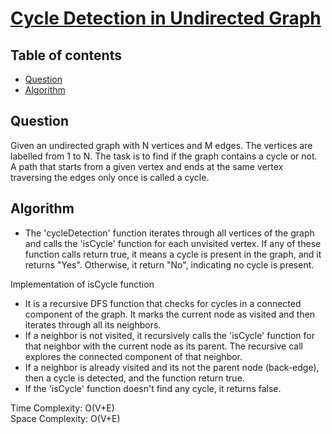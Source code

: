 # [Cycle Detection in Undirected Graph](https://www.codingninjas.com/studio/problems/cycle-detection-in-undirected-graph_8230798?challengeSlug=striver-sde-challenge&leftPanelTab=0)

## Table of contents
- [Question](#question)
- [Algorithm](#algorithm)

## Question
Given an undirected graph with N vertices and M edges. The vertices are labelled from 1 to N. The task is to find if the graph contains a cycle or not.
A path that starts from a given vertex and ends at the same vertex traversing the edges only once is called a cycle.

## Algorithm
- The 'cycleDetection' function iterates through all vertices of the graph and calls the 'isCycle' function for each unvisited vertex. If any of these function calls return true, it means a cycle is present in the graph, and it returns "Yes". Otherwise, it return "No", indicating no cycle is present.

Implementation of isCycle function
- It is a recursive DFS function that checks for cycles in a connected component of the graph. It marks the current node as visited and then iterates through all its neighbors.
- If a neighbor is not visited, it recursively calls the 'isCycle' function for that neighbor with the current node as its parent. The recursive call explores the connected component of that neighbor.
- If a neighbor is already visited and its not the parent node (back-edge), then a cycle is detected, and the function return true.
- If the 'isCycle' function doesn't find any cycle, it returns false.

Time Complexity: O(V+E)</br>
Space Complexity: O(V+E)
